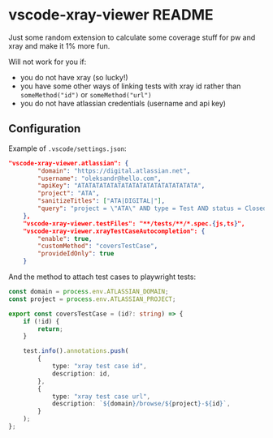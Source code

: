 # vscode-xray-viewer README

Just some random extension to calculate some coverage stuff for pw and xray and make it 1% more fun.

Will not work for you if:

-   you do not have xray (so lucky!)
-   you have some other ways of linking tests with xray id rather than `someMethod("id")` or `someMethod("url")`
-   you do not have atlassian credentials (username and api key)

## Configuration

Example of `.vscode/settings.json`:

```json
"vscode-xray-viewer.atlassian": {
        "domain": "https://digital.atlassian.net",
        "username": "oleksandr@hello.com",
        "apiKey": "ATATATATATATATATATATATATATATATATA",
        "project": "ATA",
        "sanitizeTitles": ["ATA|DIGITAL|"],
        "query": "project = \"ATA\" AND type = Test AND status = Closed AND textfields ~ \"ATA|DIGITAL\" ORDER BY created DESC",
    },
    "vscode-xray-viewer.testFiles": "**/tests/**/*.spec.{js,ts}",
    "vscode-xray-viewer.xrayTestCaseAutocompletion": {
        "enable": true,
        "customMethod": "coversTestCase",
        "provideIdOnly": true
    }
```

And the method to attach test cases to playwright tests:

```typescript
const domain = process.env.ATLASSIAN_DOMAIN;
const project = process.env.ATLASSIAN_PROJECT;

export const coversTestCase = (id?: string) => {
    if (!id) {
        return;
    }

    test.info().annotations.push(
        {
            type: "xray test case id",
            description: id,
        },
        {
            type: "xray test case url",
            description: `${domain}/browse/${project}-${id}`,
        }
    );
};
```
